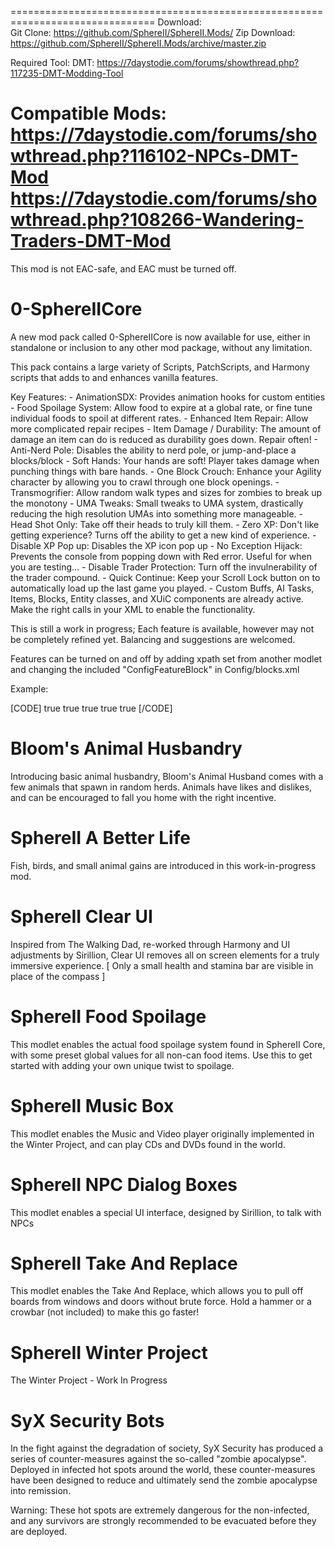 
===============================================================================
Download:  
	Git Clone:  https://github.com/SphereII/SphereII.Mods/
	Zip Download: https://github.com/SphereII/SphereII.Mods/archive/master.zip
	
Required Tool:
	DMT: https://7daystodie.com/forums/showthread.php?117235-DMT-Modding-Tool
	
Compatible Mods:
	https://7daystodie.com/forums/showthread.php?116102-NPCs-DMT-Mod
	https://7daystodie.com/forums/showthread.php?108266-Wandering-Traders-DMT-Mod
===============================================================================

This mod is not EAC-safe, and EAC must be turned off.

	
0-SphereIICore
==============

A new mod pack called 0-SphereIICore is now available for use, either in standalone or inclusion to any other mod package, without any limitation.

This pack contains a large variety of Scripts, PatchScripts, and Harmony scripts that adds to and enhances vanilla features. 

Key Features:
	- AnimationSDX: Provides animation hooks for custom entities
	- Food Spoilage System: Allow food to expire at a global rate, or fine tune individual foods to spoil at different rates. 
	- Enhanced Item Repair: Allow more complicated repair recipes
	- Item Damage / Durability:  The amount of damage an item can do is reduced as durability goes down. Repair often!
	- Anti-Nerd Pole: Disables the ability to nerd pole, or jump-and-place a blocks/block
	- Soft Hands: Your hands are soft! Player takes damage when punching things with bare hands.
	- One Block Crouch: Enhance your Agility character by allowing you to crawl through one block openings.
	- Transmogrifier: Allow random walk types and sizes for zombies to break up the monotony
	- UMA Tweaks: Small tweaks to UMA system, drastically reducing the high resolution UMAs into something more manageable.
	- Head Shot Only: Take off their heads to truly kill them.
	- Zero XP: Don't like getting experience? Turns off the ability to get a new kind of experience.
	- Disable XP Pop up:  Disables the XP icon pop up
	- No Exception Hijack: Prevents the console from popping down with Red error. Useful for when you are testing...
	- Disable Trader Protection: Turn off the invulnerability of the trader compound.
	- Quick Continue: Keep your Scroll Lock button on to automatically load up the last game you played. 
	- Custom Buffs, AI Tasks, Items, Blocks, Entity classes, and XUiC components are already active. Make the right calls in your XML to enable the functionality.
	
This is still a work in progress; Each feature is available, however may not be completely refined yet. Balancing and suggestions are welcomed.

Features can be turned on and off by adding xpath set from another modlet and changing the included "ConfigFeatureBlock" in Config/blocks.xml

Example:

[CODE]
<configs>
  <set xpath="/blocks/block[@name='ConfigFeatureBlock']/property[@class='FoodSpoilage']/property[@name='FoodSpoilage']/@value">true</set>
  <set xpath="/blocks/block[@name='ConfigFeatureBlock']/property[@class='AdvancedPlayerFeatures']/property[@name='OneBlockCrouch']/@value">true</set>
  <set xpath="/blocks/block[@name='ConfigFeatureBlock']/property[@class='AdvancedNPCFeatures']/property[@name='MakeTraderVulnerable']/@value">true</set>
  <set xpath="/blocks/block[@name='ConfigFeatureBlock']/property[@class='AdvancedPrefabFeatures']/property[@name='DisableTraderProtection']/@value">true</set>
  <set xpath="/blocks/block[@name='ConfigFeatureBlock']/property[@class='AdvancedWorldGen']/property[@name='DisableSplatMap']/@value">true</set>
</configs>
[/CODE]

Bloom's Animal Husbandry
========================

Introducing basic animal husbandry, Bloom's Animal Husband comes with a few animals that spawn in random herds. Animals have likes and dislikes, and can be encouraged to fall you home with the right incentive.


SphereII A Better Life
======================

Fish, birds, and small animal gains are introduced in this work-in-progress mod.

SphereII Clear UI
=================

Inspired from The Walking Dad, re-worked through Harmony and UI adjustments by Sirillion, Clear UI removes all on screen elements for a truly immersive experience. [ Only a small health and stamina bar are visible in place of the compass ]

SphereII Food Spoilage
======================

This modlet enables the actual food spoilage system found in SphereII Core, with some preset global values for all non-can food items. Use this to get started with adding your own unique twist to spoilage.

SphereII Music Box
==================

This modlet enables the Music and Video player originally implemented in the Winter Project, and can play CDs and DVDs found in the world.

SphereII NPC Dialog Boxes
=========================

This modlet enables a special UI interface, designed by Sirillion, to talk with NPCs


SphereII Take And Replace
=========================

This modlet enables the Take And Replace, which allows you to pull off boards from windows and doors without brute force. Hold a hammer or a crowbar (not included) to make this go faster!

SphereII Winter Project
=======================

The Winter Project - Work In Progress

SyX Security Bots
=================

In the fight against the degradation of society, SyX Security has produced a series of counter-measures against the so-called "zombie apocalypse". Deployed in infected hot spots around the world, these counter-measures have been designed to reduce and ultimately send the zombie apocalypse into remission. 

Warning: These hot spots are extremely dangerous for the non-infected, and any survivors are strongly recommended to be evacuated before they are deployed.